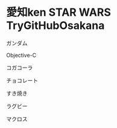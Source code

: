 ﻿愛知ken
STAR WARS
TryGitHubOsakana
================

ガンダム

Objective-C


コガコーラ

チョコレート

すき焼き

ラグビー

マクロス